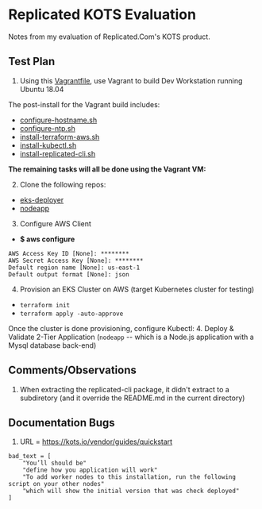 # Replicated KOTS Evaluation
Notes from my evaluation of Replicated.Com's KOTS product.

## Test Plan
1. Using this [Vagrantfile](vagrant/Vagrantfile), use Vagrant to build Dev Workstation running Ubuntu 18.04

The post-install for the Vagrant build includes:
* [configure-hostname.sh](vagrant/sripts/configure-hostname.sh)
* [configure-ntp.sh](vagrant/sripts/configure-ntp.sh)
* [install-terraform-aws.sh](vagrant/sripts/install-terraform-aws.sh)
* [install-kubectl.sh](vagrant/sripts/install-terraform-aws.sh)
* [install-replicated-cli.sh](vagrant/scripts/install-replicated-cli.sh)

**The remaining tasks will all be done using the Vagrant VM:**

2. Clone the following repos:
* [eks-deployer](https://github.com/dyvantage/eks-deployer)
* [nodeapp](https://github.com/dwrightco1/nodeapp)

3. Configure AWS Client
* **$ aws configure**
```
AWS Access Key ID [None]: ********
AWS Secret Access Key [None]: ********
Default region name [None]: us-east-1
Default output format [None]: json
```

4. Provision an EKS Cluster on AWS (target Kubernetes cluster for testing)
* `terraform init`
* `terraform apply -auto-approve`

Once the cluster is done provisioning, configure Kubectl:
4. Deploy & Validate 2-Tier Application (`nodeapp` -- which is a Node.js application with a Mysql database back-end)

## Comments/Observations
1. When extracting the replicated-cli package, it didn't extract to a subdiretory (and it override the README.md in the current directory)

## Documentation Bugs
1. URL = https://kots.io/vendor/guides/quickstart
```
bad_text = [
	"You’ll should be"
	"define how you application will work"
	"To add worker nodes to this installation, run the following script on your other nodes"
	"which will show the initial version that was check deployed"
]
```
